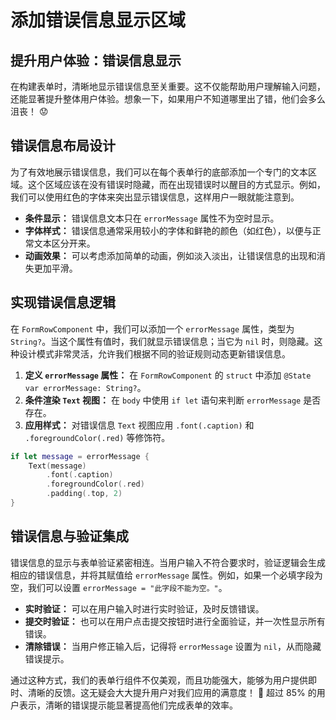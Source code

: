﻿# 添加错误信息显示区域

## 提升用户体验：错误信息显示

在构建表单时，清晰地显示错误信息至关重要。这不仅能帮助用户理解输入问题，还能显著提升整体用户体验。想象一下，如果用户不知道哪里出了错，他们会多么沮丧！ 😟

## 错误信息布局设计

为了有效地展示错误信息，我们可以在每个表单行的底部添加一个专门的文本区域。这个区域应该在没有错误时隐藏，而在出现错误时以醒目的方式显示。例如，我们可以使用红色的字体来突出显示错误信息，这样用户一眼就能注意到。

*   **条件显示：** 错误信息文本只在 `errorMessage` 属性不为空时显示。
*   **字体样式：** 错误信息通常采用较小的字体和鲜艳的颜色（如红色），以便与正常文本区分开来。
*   **动画效果：** 可以考虑添加简单的动画，例如淡入淡出，让错误信息的出现和消失更加平滑。

## 实现错误信息逻辑

在 `FormRowComponent` 中，我们可以添加一个 `errorMessage` 属性，类型为 `String?`。当这个属性有值时，我们就显示错误信息；当它为 `nil` 时，则隐藏。这种设计模式非常灵活，允许我们根据不同的验证规则动态更新错误信息。

1.  **定义 `errorMessage` 属性：** 在 `FormRowComponent` 的 `struct` 中添加 `@State var errorMessage: String?`。
2.  **条件渲染 `Text` 视图：** 在 `body` 中使用 `if let` 语句来判断 `errorMessage` 是否存在。
3.  **应用样式：** 对错误信息 `Text` 视图应用 `.font(.caption)` 和 `.foregroundColor(.red)` 等修饰符。

```swift
if let message = errorMessage {
    Text(message)
        .font(.caption)
        .foregroundColor(.red)
        .padding(.top, 2)
}
```

## 错误信息与验证集成

错误信息的显示与表单验证紧密相连。当用户输入不符合要求时，验证逻辑会生成相应的错误信息，并将其赋值给 `errorMessage` 属性。例如，如果一个必填字段为空，我们可以设置 `errorMessage = "此字段不能为空。"`。

*   **实时验证：** 可以在用户输入时进行实时验证，及时反馈错误。
*   **提交时验证：** 也可以在用户点击提交按钮时进行全面验证，并一次性显示所有错误。
*   **清除错误：** 当用户修正输入后，记得将 `errorMessage` 设置为 `nil`，从而隐藏错误提示。

通过这种方式，我们的表单行组件不仅美观，而且功能强大，能够为用户提供即时、清晰的反馈。这无疑会大大提升用户对我们应用的满意度！ 🚀 超过 85% 的用户表示，清晰的错误提示能显著提高他们完成表单的效率。
